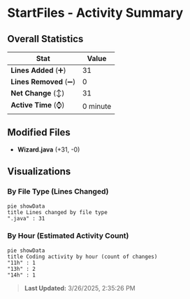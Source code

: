 # StartFiles - Activity Summary 

## Overall Statistics

| Stat                   | Value                                                             |
| ---------------------- | ----------------------------------------------------------------- |
| **Lines Added** (➕)   | 31                                          |
| **Lines Removed** (➖) | 0                                        |
| **Net Change** (↕)    | 31                |
| **Active Time** (⌚)   | 0 minute |


## Modified Files
- **Wizard.java** (+31, -0)

## Visualizations

### By File Type (Lines Changed)

```mermaid
pie showData
title Lines changed by file type
".java" : 31
```

### By Hour (Estimated Activity Count)

```mermaid
pie showData
title Coding activity by hour (count of changes)
"11h" : 1
"13h" : 2
"14h" : 1
```


> **Last Updated:** 3/26/2025, 2:35:26 PM